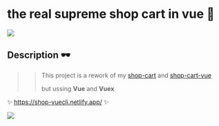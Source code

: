 # the real supreme shop cart in vue 👑


<img src="https://64.media.tumblr.com/c319e568881a1470cbb108483961a062/f21bfa88f720975d-64/s640x960/b3f1060c8f4075ac01b408f10ad0b0266bc2f2f7.gifv">

## Description  🕶

>> This project is a rework of my [shop-cart](https://github.com/Tina-bot/Shop-Cart) and [shop-cart-vue](https://github.com/Tina-bot/Shop-Cart-Vue) </p>
>> but ussing __Vue__ and __Vuex__ 

✨ https://shop-vuecli.netlify.app/ ✨

<img src="https://64.media.tumblr.com/c319e568881a1470cbb108483961a062/f21bfa88f720975d-64/s640x960/b3f1060c8f4075ac01b408f10ad0b0266bc2f2f7.gifv">
